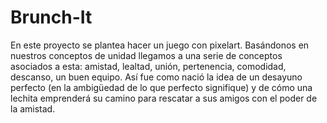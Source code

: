 # Brunch-It
En este proyecto se plantea hacer un juego con pixelart. Basándonos en nuestros conceptos de unidad llegamos a una serie de conceptos asociados a esta: amistad, lealtad, unión, pertenencia, comodidad, descanso, un buen equipo. Así fue como nació la idea de un desayuno perfecto (en la ambigüedad de lo que perfecto signifique)  y de cómo una lechita emprenderá su camino para rescatar a sus amigos con el poder de la amistad.
